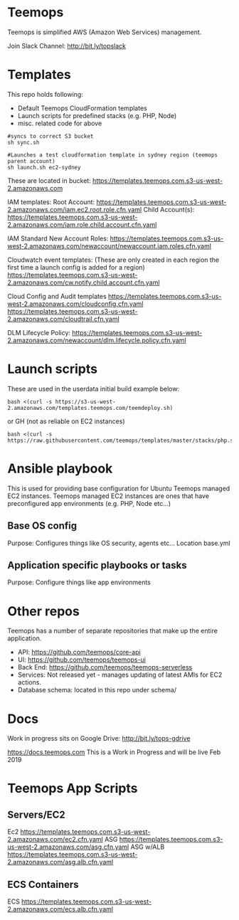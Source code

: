 # Teemops

Teemops is simplified AWS (Amazon Web Services) management.

Join Slack Channel: http://bit.ly/topslack

# Templates

This repo holds following:

- Default Teemops CloudFormation templates
- Launch scripts for predefined stacks (e.g. PHP, Node)
- misc. related code for above

```
#syncs to correct S3 bucket
sh sync.sh
```

```
#Launches a test cloudformation template in sydney region (teemops parent account)
sh launch.sh ec2-sydney
```

These are located in bucket:
https://templates.teemops.com.s3-us-west-2.amazonaws.com

IAM templates:
Root Account: https://templates.teemops.com.s3-us-west-2.amazonaws.com/iam.ec2.root.role.cfn.yaml
Child Account(s): https://templates.teemops.com.s3-us-west-2.amazonaws.com/iam.role.child.account.cfn.yaml

IAM Standard New Account Roles:
https://templates.teemops.com.s3-us-west-2.amazonaws.com/newaccount/newaccount.iam.roles.cfn.yaml

Cloudwatch event templates: (These are only created in each region the first time a launch config is added for a region)
https://templates.teemops.com.s3-us-west-2.amazonaws.com/cw.notify.child.account.cfn.yaml

Cloud Config and Audit templates
https://templates.teemops.com.s3-us-west-2.amazonaws.com/cloudconfig.cfn.yaml
https://templates.teemops.com.s3-us-west-2.amazonaws.com/cloudtrail.cfn.yaml

DLM Lifecycle Policy:
https://templates.teemops.com.s3-us-west-2.amazonaws.com/newaccount/dlm.lifecycle.policy.cfn.yaml

# Launch scripts

These are used in the userdata initial build
example below:

```
bash <(curl -s https://s3-us-west-2.amazonaws.com/templates.teemops.com/teemdeploy.sh)
```

or GH (not as reliable on EC2 instances)

```
bash <(curl -s https://raw.githubusercontent.com/teemops/templates/master/stacks/php.sh)
```

# Ansible playbook

This is used for providing base configuration for Ubuntu Teemops managed EC2 instances.
Teemops managed EC2 instances are ones that have preconfigured app environments (e.g. PHP, Node etc...)

## Base OS config

Purpose: Configures things like OS security, agents etc...
Location
base.yml

## Application specific playbooks or tasks

Purpose: Configure things like app environments

# Other repos

Teemops has a number of separate repositories that make up the entire application.

- API: https://github.com/teemops/core-api
- UI: https://github.com/teemops/teemops-ui
- Back End: https://github.com/teemops/teemops-serverless
- Services: Not released yet - manages updating of latest AMIs for EC2 actions.
- Database schema: located in this repo under schema/

# Docs

Work in progress sits on Google Drive: http://bit.ly/tops-gdrive

https://docs.teemops.com This is a Work in Progress and will be live Feb 2019

# Teemops App Scripts

## Servers/EC2

Ec2
https://templates.teemops.com.s3-us-west-2.amazonaws.com/ec2.cfn.yaml
ASG
https://templates.teemops.com.s3-us-west-2.amazonaws.com/asg.cfn.yaml
ASG w/ALB
https://templates.teemops.com.s3-us-west-2.amazonaws.com/asg.alb.cfn.yaml

## ECS Containers

ECS
https://templates.teemops.com.s3-us-west-2.amazonaws.com/ecs.alb.cfn.yaml
